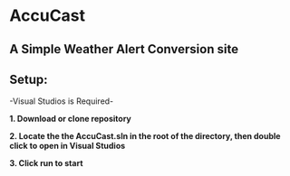 # AccuCast
A Simple Weather Alert Conversion site
---
## Setup:
-Visual Studios is Required-

**1. Download or clone repository**

**2. Locate the the AccuCast.sln in the root of the directory, then double click to open in Visual Studios**

**3. Click run to start**
